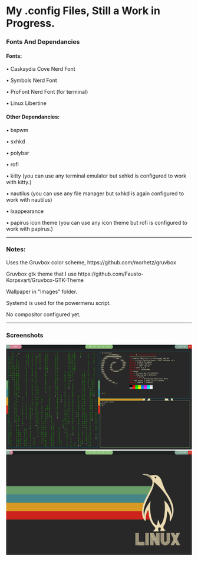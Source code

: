 <h1>My .config Files, Still a Work in Progress.</h1>

<h3>Fonts And Dependancies</h3>


<h4>Fonts:</h4>

<p>• Caskaydia Cove Nerd Font</p>
<p>• Symbols Nerd Font</p>
<p>• ProFont Nerd Font (for terminal)</p>
<p>• Linux Libertine</p>

<h4>Other Dependancies:</h4>
<p>• bspwm</p>
<p>• sxhkd</p>
<p>• polybar</p>
<p>• rofi</p>
<p>• kitty (you can use any terminal emulator but sxhkd is configured to work with kitty.)</p>
<p>• nautilus (you can use any file manager but sxhkd is again configured to work with nautilus)</p>
<p>• lxappearance</p>
<p>• papirus icon theme (you can use any icon theme but rofi is configured to work with papirus.)</p>

<hr>

<h3>Notes:</h3>
<p>Uses the Gruvbox color scheme, https://github.com/morhetz/gruvbox</p>
<p>Gruvbox gtk theme that I use https://github.com/Fausto-Korpsvart/Gruvbox-GTK-Theme</p>
<p>Wallpaper in "Images" folder.</p>
<p>Systemd is used for the powermenu script.</p>
<p>No compositor configured yet.</p>

<hr>

<h3> Screenshots </h3>
<img src="https://github.com/Logwheel1/dotconfig/blob/main/Images/SampleImage.png">
<img src="https://github.com/Logwheel1/dotconfig/blob/main/Images/SampleImage2.png">
